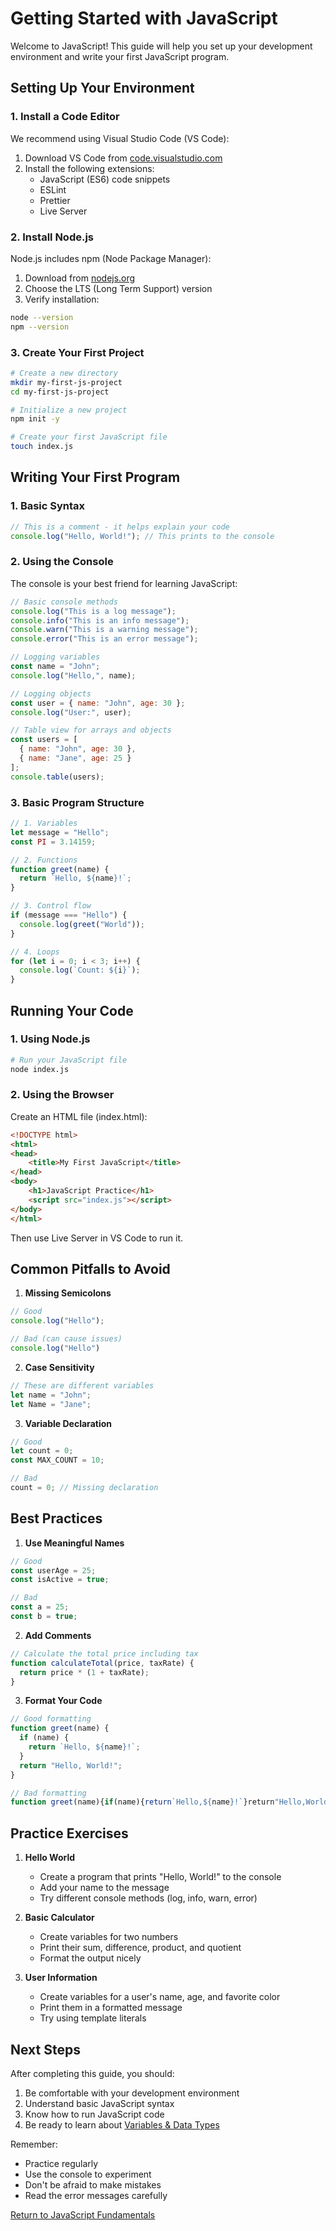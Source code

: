 # Getting Started with JavaScript

Welcome to JavaScript! This guide will help you set up your development environment and write your first JavaScript program.

## Setting Up Your Environment

### 1. Install a Code Editor
We recommend using Visual Studio Code (VS Code):
1. Download VS Code from [code.visualstudio.com](https://code.visualstudio.com)
2. Install the following extensions:
   - JavaScript (ES6) code snippets
   - ESLint
   - Prettier
   - Live Server

### 2. Install Node.js
Node.js includes npm (Node Package Manager):
1. Download from [nodejs.org](https://nodejs.org)
2. Choose the LTS (Long Term Support) version
3. Verify installation:
```bash
node --version
npm --version
```

### 3. Create Your First Project
```bash
# Create a new directory
mkdir my-first-js-project
cd my-first-js-project

# Initialize a new project
npm init -y

# Create your first JavaScript file
touch index.js
```

## Writing Your First Program

### 1. Basic Syntax
```javascript
// This is a comment - it helps explain your code
console.log("Hello, World!"); // This prints to the console
```

### 2. Using the Console
The console is your best friend for learning JavaScript:
```javascript
// Basic console methods
console.log("This is a log message");
console.info("This is an info message");
console.warn("This is a warning message");
console.error("This is an error message");

// Logging variables
const name = "John";
console.log("Hello,", name);

// Logging objects
const user = { name: "John", age: 30 };
console.log("User:", user);

// Table view for arrays and objects
const users = [
  { name: "John", age: 30 },
  { name: "Jane", age: 25 }
];
console.table(users);
```

### 3. Basic Program Structure
```javascript
// 1. Variables
let message = "Hello";
const PI = 3.14159;

// 2. Functions
function greet(name) {
  return `Hello, ${name}!`;
}

// 3. Control flow
if (message === "Hello") {
  console.log(greet("World"));
}

// 4. Loops
for (let i = 0; i < 3; i++) {
  console.log(`Count: ${i}`);
}
```

## Running Your Code

### 1. Using Node.js
```bash
# Run your JavaScript file
node index.js
```

### 2. Using the Browser
Create an HTML file (index.html):
```html
<!DOCTYPE html>
<html>
<head>
    <title>My First JavaScript</title>
</head>
<body>
    <h1>JavaScript Practice</h1>
    <script src="index.js"></script>
</body>
</html>
```

Then use Live Server in VS Code to run it.

## Common Pitfalls to Avoid

1. **Missing Semicolons**
```javascript
// Good
console.log("Hello");

// Bad (can cause issues)
console.log("Hello")
```

2. **Case Sensitivity**
```javascript
// These are different variables
let name = "John";
let Name = "Jane";
```

3. **Variable Declaration**
```javascript
// Good
let count = 0;
const MAX_COUNT = 10;

// Bad
count = 0; // Missing declaration
```

## Best Practices

1. **Use Meaningful Names**
```javascript
// Good
const userAge = 25;
const isActive = true;

// Bad
const a = 25;
const b = true;
```

2. **Add Comments**
```javascript
// Calculate the total price including tax
function calculateTotal(price, taxRate) {
  return price * (1 + taxRate);
}
```

3. **Format Your Code**
```javascript
// Good formatting
function greet(name) {
  if (name) {
    return `Hello, ${name}!`;
  }
  return "Hello, World!";
}

// Bad formatting
function greet(name){if(name){return`Hello,${name}!`}return"Hello,World!"}
```

## Practice Exercises

1. **Hello World**
   - Create a program that prints "Hello, World!" to the console
   - Add your name to the message
   - Try different console methods (log, info, warn, error)

2. **Basic Calculator**
   - Create variables for two numbers
   - Print their sum, difference, product, and quotient
   - Format the output nicely

3. **User Information**
   - Create variables for a user's name, age, and favorite color
   - Print them in a formatted message
   - Try using template literals

## Next Steps

After completing this guide, you should:
1. Be comfortable with your development environment
2. Understand basic JavaScript syntax
3. Know how to run JavaScript code
4. Be ready to learn about [Variables & Data Types](../02-variables/variables.md)

Remember:
- Practice regularly
- Use the console to experiment
- Don't be afraid to make mistakes
- Read the error messages carefully

[Return to JavaScript Fundamentals](../README.md) 